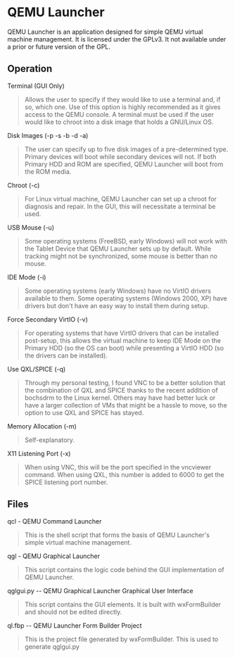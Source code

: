 QEMU Launcher
=============

QEMU Launcher is an application designed for simple QEMU virtual machine management.  It is licensed under the GPLv3.  It not available under a prior or future version of the GPL.

Operation
---------

Terminal (GUI Only)

> Allows the user to specify if they would like to use a terminal and, if so, which one.  Use of this option is highly recommended as it gives access to the QEMU console.  A terminal must be used if the user would like to chroot into a disk image that holds a GNU/Linux OS.

Disk Images (-p -s -b -d -a)

> The user can specify up to five disk images of a pre-determined type.  Primary devices will boot while secondary devices will not.  If both Primary HDD and ROM are specified, QEMU Launcher will boot from the ROM media.

Chroot (-c)

> For Linux virtual machine, QEMU Launcher can set up a chroot for diagnosis and repair.  In the GUI, this will necessitate a terminal be used.

USB Mouse (-u)

> Some operating systems (FreeBSD, early Windows) will not work with the Tablet Device that QEMU Launcher sets up by default.  While tracking might not be synchronized, some mouse is better than no mouse.

IDE Mode (-i)

> Some operating systems (early Windows) have no VirtIO drivers available to them.  Some operating systems (Windows 2000, XP) have drivers but don't have an easy way to install them during setup.

Force Secondary VirtIO (-v)

> For operating systems that have VirtIO drivers that can be installed post-setup, this allows the virtual machine to keep IDE Mode on the Primary HDD (so the OS can boot) while presenting a VirtIO HDD (so the drivers can be installed).

Use QXL/SPICE (-q)

> Through my personal testing, I found VNC to be a better solution that the combination of QXL and SPICE thanks to the recent addition of bochsdrm to the Linux kernel.  Others may have had better luck or have a larger collection of VMs that might be a hassle to move, so the option to use QXL and SPICE has stayed.

Memory Allocation (-m)

> Self-explanatory.

X11 Listening Port (-x)

> When using VNC, this will be the port specified in the vncviewer command.  When using QXL, this number is added to 6000 to get the SPICE listening port number.


Files
-----

qcl - QEMU Command Launcher

> This is the shell script that forms the basis of QEMU Launcher's simple virtual machine management.

qgl - QEMU Graphical Launcher

> This script contains the logic code behind the GUI implementation of QEMU Launcher.

qglgui.py -- QEMU Graphical Launcher Graphical User Interface

> This script contains the GUI elements.  It is built with wxFormBuilder and should not be edited directly.

ql.fbp -- QEMU Launcher Form Builder Project

> This is the project file generated by wxFormBuilder.  This is used to generate qglgui.py

